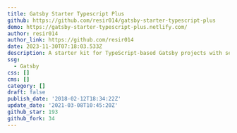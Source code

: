 ```yaml
---
title: Gatsby Starter Typescript Plus
github: https://github.com/resir014/gatsby-starter-typescript-plus
demo: https://gatsby-starter-typescript-plus.netlify.com/
author: resir014
author_link: https://github.com/resir014
date: 2023-11-30T07:18:03.533Z
description: A starter kit for TypeScript-based Gatsby projects with sensible defaults.
ssg:
  - Gatsby
css: []
cms: []
category: []
draft: false
publish_date: '2018-02-12T18:34:22Z'
update_date: '2021-03-08T10:45:20Z'
github_star: 193
github_fork: 34
---
```

